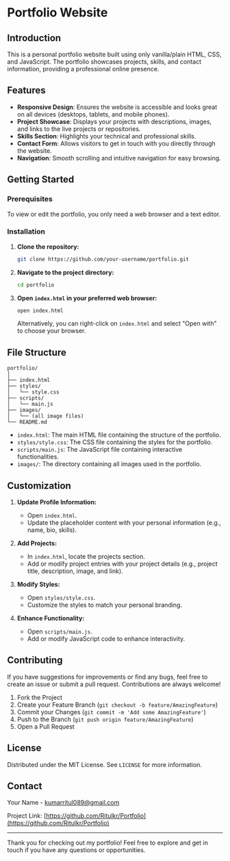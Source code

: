 # Portfolio Website

## Introduction

This is a personal portfolio website built using only vanilla/plain HTML, CSS, and JavaScript. The portfolio showcases projects, skills, and contact information, providing a professional online presence.

## Features

- **Responsive Design**: Ensures the website is accessible and looks great on all devices (desktops, tablets, and mobile phones).
- **Project Showcase**: Displays your projects with descriptions, images, and links to the live projects or repositories.
- **Skills Section**: Highlights your technical and professional skills.
- **Contact Form**: Allows visitors to get in touch with you directly through the website.
- **Navigation**: Smooth scrolling and intuitive navigation for easy browsing.

## Getting Started

### Prerequisites

To view or edit the portfolio, you only need a web browser and a text editor.

### Installation

1. **Clone the repository:**
   ```sh
   git clone https://github.com/your-username/portfolio.git
   ```

2. **Navigate to the project directory:**
   ```sh
   cd portfolio
   ```

3. **Open `index.html` in your preferred web browser:**
   ```sh
   open index.html
   ```
   Alternatively, you can right-click on `index.html` and select "Open with" to choose your browser.

## File Structure

```
portfolio/
│
├── index.html
├── styles/
│   └── style.css
├── scripts/
│   └── main.js
├── images/
│   └── (all image files)
└── README.md
```

- `index.html`: The main HTML file containing the structure of the portfolio.
- `styles/style.css`: The CSS file containing the styles for the portfolio.
- `scripts/main.js`: The JavaScript file containing interactive functionalities.
- `images/`: The directory containing all images used in the portfolio.

## Customization

1. **Update Profile Information:**
   - Open `index.html`.
   - Update the placeholder content with your personal information (e.g., name, bio, skills).

2. **Add Projects:**
   - In `index.html`, locate the projects section.
   - Add or modify project entries with your project details (e.g., project title, description, image, and link).

3. **Modify Styles:**
   - Open `styles/style.css`.
   - Customize the styles to match your personal branding.

4. **Enhance Functionality:**
   - Open `scripts/main.js`.
   - Add or modify JavaScript code to enhance interactivity.

## Contributing

If you have suggestions for improvements or find any bugs, feel free to create an issue or submit a pull request. Contributions are always welcome!

1. Fork the Project
2. Create your Feature Branch (`git checkout -b feature/AmazingFeature`)
3. Commit your Changes (`git commit -m 'Add some AmazingFeature'`)
4. Push to the Branch (`git push origin feature/AmazingFeature`)
5. Open a Pull Request

## License

Distributed under the MIT License. See `LICENSE` for more information.

## Contact

Your Name - [kumarritul089@gmail.com](mailto:kumarritul089@gmail.com)

Project Link: [https://github.com/Ritulkr/Portfolio](https://github.com/Ritulkr/Portfolio)

---

Thank you for checking out my portfolio! Feel free to explore and get in touch if you have any questions or opportunities.
